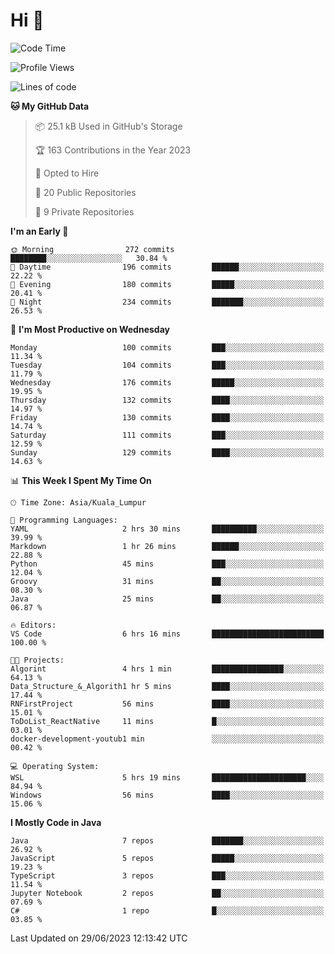 <h1>Hi 👋</h1>

<!--START_SECTION:waka-->
![Code Time](http://img.shields.io/badge/Code%20Time-250%20hrs%2013%20mins-blue)

![Profile Views](http://img.shields.io/badge/Profile%20Views-4-blue)

![Lines of code](https://img.shields.io/badge/From%20Hello%20World%20I%27ve%20Written-901.9%20thousand%20lines%20of%20code-blue)

**🐱 My GitHub Data** 

> 📦 25.1 kB Used in GitHub's Storage 
 > 
> 🏆 163 Contributions in the Year 2023
 > 
> 💼 Opted to Hire
 > 
> 📜 20 Public Repositories 
 > 
> 🔑 9 Private Repositories 
 > 
**I'm an Early 🐤** 

```text
🌞 Morning                272 commits         ████████░░░░░░░░░░░░░░░░░   30.84 % 
🌆 Daytime                196 commits         ██████░░░░░░░░░░░░░░░░░░░   22.22 % 
🌃 Evening                180 commits         █████░░░░░░░░░░░░░░░░░░░░   20.41 % 
🌙 Night                  234 commits         ███████░░░░░░░░░░░░░░░░░░   26.53 % 
```
📅 **I'm Most Productive on Wednesday** 

```text
Monday                   100 commits         ███░░░░░░░░░░░░░░░░░░░░░░   11.34 % 
Tuesday                  104 commits         ███░░░░░░░░░░░░░░░░░░░░░░   11.79 % 
Wednesday                176 commits         █████░░░░░░░░░░░░░░░░░░░░   19.95 % 
Thursday                 132 commits         ████░░░░░░░░░░░░░░░░░░░░░   14.97 % 
Friday                   130 commits         ████░░░░░░░░░░░░░░░░░░░░░   14.74 % 
Saturday                 111 commits         ███░░░░░░░░░░░░░░░░░░░░░░   12.59 % 
Sunday                   129 commits         ████░░░░░░░░░░░░░░░░░░░░░   14.63 % 
```


📊 **This Week I Spent My Time On** 

```text
🕑︎ Time Zone: Asia/Kuala_Lumpur

💬 Programming Languages: 
YAML                     2 hrs 30 mins       ██████████░░░░░░░░░░░░░░░   39.99 % 
Markdown                 1 hr 26 mins        ██████░░░░░░░░░░░░░░░░░░░   22.88 % 
Python                   45 mins             ███░░░░░░░░░░░░░░░░░░░░░░   12.04 % 
Groovy                   31 mins             ██░░░░░░░░░░░░░░░░░░░░░░░   08.30 % 
Java                     25 mins             ██░░░░░░░░░░░░░░░░░░░░░░░   06.87 % 

🔥 Editors: 
VS Code                  6 hrs 16 mins       █████████████████████████   100.00 % 

🐱‍💻 Projects: 
Algorint                 4 hrs 1 min         ████████████████░░░░░░░░░   64.13 % 
Data_Structure_&_Algorith1 hr 5 mins         ████░░░░░░░░░░░░░░░░░░░░░   17.44 % 
RNFirstProject           56 mins             ████░░░░░░░░░░░░░░░░░░░░░   15.01 % 
ToDoList_ReactNative     11 mins             █░░░░░░░░░░░░░░░░░░░░░░░░   03.01 % 
docker-development-youtub1 min               ░░░░░░░░░░░░░░░░░░░░░░░░░   00.42 % 

💻 Operating System: 
WSL                      5 hrs 19 mins       █████████████████████░░░░   84.94 % 
Windows                  56 mins             ████░░░░░░░░░░░░░░░░░░░░░   15.06 % 
```

**I Mostly Code in Java** 

```text
Java                     7 repos             ███████░░░░░░░░░░░░░░░░░░   26.92 % 
JavaScript               5 repos             █████░░░░░░░░░░░░░░░░░░░░   19.23 % 
TypeScript               3 repos             ███░░░░░░░░░░░░░░░░░░░░░░   11.54 % 
Jupyter Notebook         2 repos             ██░░░░░░░░░░░░░░░░░░░░░░░   07.69 % 
C#                       1 repo              █░░░░░░░░░░░░░░░░░░░░░░░░   03.85 % 
```




 Last Updated on 29/06/2023 12:13:42 UTC
<!--END_SECTION:waka-->
